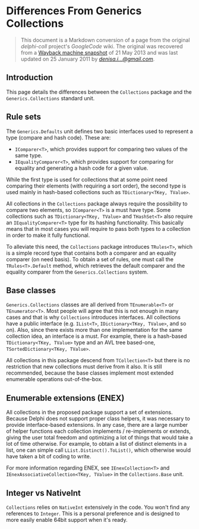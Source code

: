 # Differences From Generics Collections

> This document is a Markdown conversion of a page from the original *delphi-coll* project's *GoogleCode* wiki. The original was recovered from a [Wayback machine snapshot](http://web.archive.org/web/20130521194411/http://code.google.com/p/delphi-coll/wiki/DifferencesFromGenericsCollections) of 21 May 2013 and was last updated on 25 January 2011 by *denisa.i...@gmail.com*.

## Introduction

This page details the differences between the `Collections` package and the `Generics.Collections` standard unit.

## Rule sets

The `Generics.Defaults` unit defines two basic interfaces used to represent a type (compare and hash code). These are:

* `IComparer<T>`, which provides support for comparing two values of the same type.
* `IEqualityComparer<T>`, which provides support for comparing for equality and generating a hash code for a given value.

While the first type is used for collections that at some point need comparing their elements (with requiring a sort order), the second type is used mainly in hash-based collections such as `TDictionary<TKey, TValue>`.

All collections in the `Collections` package always require the possibility to compare two elements, so `IComparer<T>` is a must have type. Some collections such as `TDictionary<TKey, TValue>` and `THashSet<T>` also require an `IEqualityComparer<T>` type for its hashing functionality. This basically means that in most cases you will require to pass both types to a collection in order to make it fully functional.

To alleviate this need, the `Collections` package introduces `TRules<T>`, which is a simple record type that contains both a comparer and an equality comparer (on need basis). To obtain a set of rules, one must call the `TRules<T>.Default` method, which retrieves the default comparer and the equality comparer from the `Generics.Collections` system.

## Base classes

`Generics.Collections` classes are all derived from `TEnumerable<T>` or `TEnumerator<T>`. Most people will agree that this is not enough in many cases and that is why `Collections` introduces interfaces. All collections have a public interface (e.g. `IList<T>`, `IDictionary<TKey, TValue>`, and so on). Also, since there exists more than one implementation for the same collection idea, an interface is a must. For example, there is a hash-based `TDictionary<TKey, TValue>` type and an AVL tree based-one, `TSortedDictionary<TKey, TValue>`.

All collections in this package descend from `TCollection<T>` but there is no restriction that new collections must derive from it also. It is still recommended, because the base classes implement most extended enumerable operations out-of-the-box.

## Enumerable extensions (ENEX)

All collections in the proposed package support a set of extensions. Because Delphi does not support proper class helpers, it was necessary to provide interface-based extensions. In any case, there are a large number of helper functions each collection implements / re-implements or extends, giving the user total freedom and optimizing a lot of things that would take a lot of time otherwise. For example, to obtain a list of distinct elements in a list, one can simple call `LList.Distinct().ToList()`, which otherwise would have taken a bit of coding to write.

For more information regarding ENEX, see `IEnexCollection<T>` and `IEnexAssociativeCollection<TKey, TValue>` in the `Collections.Base` unit.

## Integer vs NativeInt

`Collections` relies on `NativeInt` extensively in the code. You won't find any references to `Integer`. This is a personal preference and is designed to more easily enable 64bit support when it's ready.

